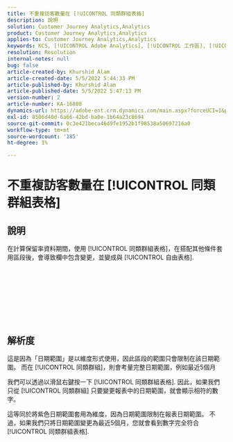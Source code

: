 ```yaml
---
title: 不重複訪客數量在 [!UICONTROL 同類群組表格]
description: 說明
solution: Customer Journey Analytics,Analytics
product: Customer Journey Analytics,Analytics
applies-to: Customer Journey Analytics,Analytics
keywords: KCS, [!UICONTROL Adobe Analytics], [!UICONTROL 工作區], [!UICONTROL 同類群組]
resolution: Resolution
internal-notes: null
bug: false
article-created-by: Khurshid Alam
article-created-date: 5/5/2022 5:44:33 PM
article-published-by: Khurshid Alam
article-published-date: 5/5/2022 5:47:13 PM
version-number: 2
article-number: KA-16800
dynamics-url: https://adobe-ent.crm.dynamics.com/main.aspx?forceUCI=1&pagetype=entityrecord&etn=knowledgearticle&id=7dc72e01-9bcc-ec11-a7b5-6045bd00dbbc
exl-id: 8506d40d-6a66-42bd-ba0e-1b64a23c8694
source-git-commit: 0c3e421beca46d9fe1952b1f98538a50697216a0
workflow-type: tm+mt
source-wordcount: '185'
ht-degree: 1%

---
```


# 不重複訪客數量在 [!UICONTROL 同類群組表格]

## 說明


在計算保留率資料期間，使用 [!UICONTROL 同類群組表格]，在搭配其他條件套用區段後，會導致欄中包含變更，並變成與 [!UICONTROL 自由表格].
<br><br><br><br> <br><br> <br><br><br>

## 解析度


這是因為「日期範圍」是以維度形式使用，因此區段的範圍只會限制在該日期範圍。 而在 [!UICONTROL 同類群組]，則會考量完整日期範圍，例如最近5個月

我們可以透過以滑鼠右鍵按一下 [!UICONTROL 同類群組表格]. 因此，如果我們只從 [!UICONTROL 同類群組] 只要變更報表中的日期範圍，就會顯示相符的數字。

這等同於將紫色日期範圍套用為維度，因為日期範圍限制在報表日期範圍。 不過，如果我們只將日期範圍變更為最近5個月，您就會看到數字完全符合 [!UICONTROL 同類群組表格].
